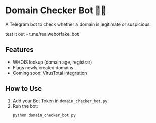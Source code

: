 # Domain Checker Bot 🕵️‍♂️

A Telegram bot to check whether a domain is legitimate or suspicious.

test it out - t.me/realweborfake_bot

## Features
- WHOIS lookup (domain age, registrar)
- Flags newly created domains
- Coming soon: VirusTotal integration

## How to Use
1. Add your Bot Token in `domain_checker_bot.py`
2. Run the bot:
   ```bash
   python domain_checker_bot.py
